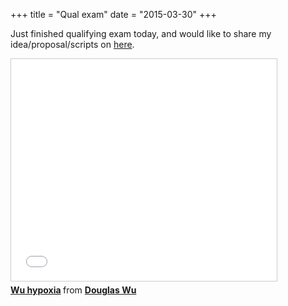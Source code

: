 +++
title = "Qual exam"
date = "2015-03-30"
+++

Just finished qualifying exam today, and would like to share my idea/proposal/scripts on <a href="https://github.com/wckdouglas/qualExam">here</a>.

<iframe src="//www.slideshare.net/slideshow/embed_code/46468509" width="425" height="355" frameborder="0" marginwidth="0" marginheight="0" scrolling="no" style="border:1px solid #CCC; border-width:1px; margin-bottom:5px; max-width: 100%;" allowfullscreen> </iframe> <div style="margin-bottom:5px"> <strong> <a href="//www.slideshare.net/DouglasWu1/wu-hypoxia" title="Wu hypoxia" target="_blank">Wu hypoxia</a> </strong> from <strong><a href="//www.slideshare.net/DouglasWu1" target="_blank">Douglas Wu</a></strong> </div>
